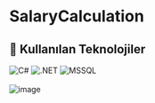 # SalaryCalculation
## 🚀 Kullanılan Teknolojiler

![C#](https://img.shields.io/badge/C%23-239120?style=for-the-badge&logo=csharp&logoColor=white)
![.NET](https://img.shields.io/badge/.NET-512BD4?style=for-the-badge&logo=dotnet&logoColor=white)
![MSSQL](https://img.shields.io/badge/SQL%20Server-CC2927?style=for-the-badge&logo=microsoftsqlserver&logoColor=white)
<br></br>
![image](https://github.com/user-attachments/assets/eec15d9a-bd98-4a5f-848b-eecd0a16ce4c)

